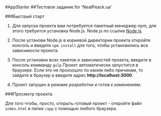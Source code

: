 #AppStarter
##Тестовое задание for 'NeatPeack.ua'

###Быстрый старт 
1. Для запуска проекта вам потребуется пакетный менеджер npm, 
для этого требуется установка Node.js.
 Node.js по ссылке [Node.js](https://nodejs.org/en/).

2. После установи Node.js в корневой директории проекта откройте 
консоль и введите ```npm install```
для того, чтобы установились все зависимости проекта. 

3. После установки всех пакетов и зависимостей проекта, 
введите в консоль комманду ```gulp```
Проект автоматически запустится в браузере.
Если это не произошло по каким либо причинам, 
то зайдите в браузер и введите адрес **http://localhost:3000**.

4. Проект запущен в режиме *разработки* и готов к изменениям.


###Просмотр проекта

Для того чтобы, просто, открыть готовый проект  - 
откройте файл ```index.html``` в папке 
```/app``` с помощью любого браузера. 

